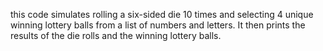 this code simulates rolling a six-sided die 10 times and selecting 4 unique winning lottery balls from a list of numbers and letters. It then prints the results of the die rolls and the winning lottery balls.
